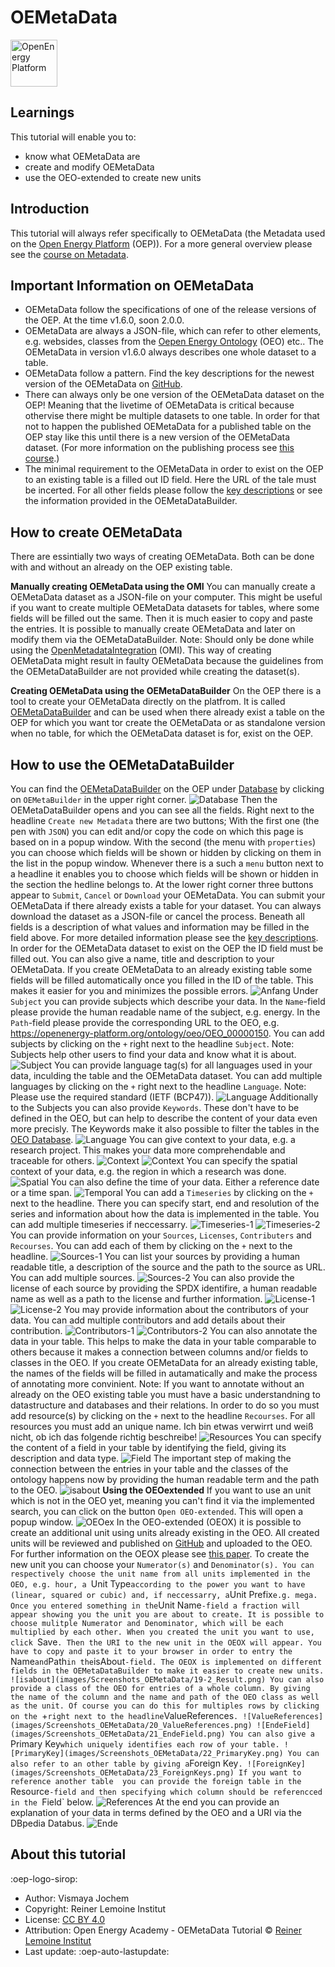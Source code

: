 # OEMetaData

<!-- keep img below title and without align="left"  -->
<img src="https://raw.githubusercontent.com/OpenEnergyPlatform/academy/develop/docs/data/img/OEP_logo_2_no_text.svg" alt="OpenEnergy Platform" height="75" width="75" />

## Learnings
This tutorial will enable you to:

- know what OEMetaData are
- create and modify OEMetaData
- use the OEO-extended to create new units

## Introduction

This tutorial will always refer specifically to OEMetaData (the Metadata used on the [Open Energy Platform](https://openenergyplatform.org/) (OEP)). For a more general overview please see the [course on Metadata](https://openenergyplatform.github.io/academy/courses/07_metadata/).

## Important Information on OEMetaData

- OEMetaData follow the specifications of one of the release versions of the OEP. At the time v1.6.0, soon 2.0.0.
- OEMetaData are always a JSON-file, which can refer to other elements, e.g. websides, classes from the [Oepen Energy Ontology](https://openenergyplatform.org/viewer/oeo/) (OEO) etc.. The OEMetaData in version v1.6.0 always describes one whole dataset to a table. 
- OEMetaData follow a pattern. Find the key descriptions for the newest version of the OEMetaData on [GitHub](https://github.com/OpenEnergyPlatform/oemetadata/blob/develop/metadata/v160/metadata_key_description.md).
- There can always only be one version of the OEMetaData dataset on the OEP! Meaning that the livetime of OEMetaData is critical because othervise there might be multiple datasets to one table. In order for that not to happen the published OEMetaData for a published table on the OEP stay like this until there is a new version of the OEMetaData dataset. (For more information on the publishing process see [this course](https://openenergyplatform.github.io/academy/courses/04_upload/).)  
- The minimal requirement to the OEMetaData in order to exist on the OEP to an existing table is a filled out ID field. Here the URL of the tale must be incerted. For all other fields please follow the [key descriptions](https://github.com/OpenEnergyPlatform/oemetadata/blob/develop/metadata/v160/metadata_key_description.md) or see the information provided in the OEMetaDataBuilder.

## How to create OEMetaData

There are essintially two ways of creating OEMetaData. Both can be done with and without an already on the OEP existing table.

**Manually creating OEMetaData using the OMI**
You can manually create a OEMetaData dataset as a JSON-file on your computer. This might be useful if you want to create multiple OEMetaData datasets for tables, where some fields will be filled out the same. Then it is much easier to copy and paste the entries. It is possible to manually create OEMetaData and later on modify them via the OEMetaDataBuilder.
Note: Should only be done while using the [OpenMetadataIntegration](https://github.com/OpenEnergyPlatform/omi) (OMI). This way of creating OEMetaData might result in faulty OEMetaData because the guidelines from the OEMetaDataBuilder are not provided while creating the dataset(s).

**Creating OEMetaData using the OEMetaDataBuilder**
On the OEP there is a tool to create your OEMetaData directly on the platfrom. It is called [OEMetaDataBuilder](https://openenergyplatform.org/dataedit/oemetabuilder/) and can be used when there already exist a table on the OEP for which you want tor create the OEMetaData or as standalone version when no table, for which the OEMetaData dataset is for, exist on the OEP.

## How to use the OEMetaDataBuilder

You can find the [OEMetaDataBuilder](https://openenergyplatform.org/dataedit/oemetabuilder/) on the OEP under [Database](https://openenergyplatform.org/dataedit/schemas) by clicking on `OEMetaBuilder` in the upper right corner. 
![Database](images/Screenshots_OEMetaData/0_Database.png)
Then the OEMetaDataBuilder opens and you can see all the fields. Right next to the headline `Create new Metadata` there are two buttons; With the first one (the pen with `JSON`) you can edit and/or copy the code on which this page is based on in a popup window. With the second (the menu with `properties`) you can choose which fields will be shown or hidden by clicking on them in the list in the popup window. Whenever there is a such a `menu` button next to a headline it enables you to choose which fields will be shown or hidden in the section the hedline belongs to. At the lower right corner three buttons appear to `Submit`, `Cancel` or `Download` your OEMetaData. You can submit your OEMetaData if there already exists a table for your dataset. You can always download the dataset as a JSON-file or cancel the process. Beneath all fields is a description of what values and information may be filled in the field above. For more detailed information please see the [key descriptions](https://github.com/OpenEnergyPlatform/oemetadata/blob/develop/metadata/v160/metadata_key_description.md). 
In order for the OEMetaData dataset to exist on the OEP the ID field must be filled out. You can also give a name, title and description to your OEMetaData. If you create OEMetaData to an already existing table some fields will be filled automatically once you filled in the ID of the table. This makes it easier for you and minimizes the possible errors.
![Anfang](images/Screenshots_OEMetaData/1_Anfang.png)
Under `Subject` you can provide subjects which describe your data. In the `Name`-field please provide the human readable name of the subject, e.g. energy. In the `Path`-field please provide the corresponding URL to the OEO, e.g. https://openenergy-platform.org/ontology/oeo/OEO_00000150. You can add subjects by clicking on the `+` right next to the headline `Subject`. Note: Subjects help other users to find your data and know what it is about. 
![Subject](images/Screenshots_OEMetaData/2_Subject.png)
You can provide language tag(s) for all languages used in your data, inculding the table and the OEMetaData dataset. You can add multiple languages by clicking on the `+` right next to the headline `Language`. Note: Please use the required standard (IETF (BCP47)). 
![Language](images/Screenshots_OEMetaData/3_Language.png)
Additionally to the Subjects you can also provide `Keywords`. These don't have to be defined in the OEO, but can help to describe the content of your data even more precisly. The Keywords make it also possible to filter the tables in the [OEO Database](https://openenergyplatform.org/dataedit/schemas).
![Language](images/Screenshots_OEMetaData/4_Keywords.png)
You can give context to your data, e.g. a research project. This makes your data more comprehendable and traceable for others.
![Context](images/Screenshots_OEMetaData/5_Context_1.png)
![Context](images/Screenshots_OEMetaData/6_Context_2.png)
You can specify the spatial context of your data, e.g. the region in which a research was done.
![Spatial](images/Screenshots_OEMetaData/7_Spatial.png)
You can also define the time of your data. Either a reference date or a time span. 
![Temporal](images/Screenshots_OEMetaData/8_Temporal.png)
You can add a `Timeseries` by clicking on the `+` next to the headline. There you can specify start, end and resolution of the series and information about how the data is implemented in the table. You can add multiple timeseries if neccessarry.
![Timeseries-1](images/Screenshots_OEMetaData/9_Timeseries-1.png)
![Timeseries-2](images/Screenshots_OEMetaData/10_Timeseries-2.png)
You can provide information on your `Sources`, `Licenses`, `Contributers` and `Recourses`. You can add each of them by clicking on the `+` next to the headline.
![Sources-1](images/Screenshots_OEMetaData/11_Sources-1.png)
You can list your sources by providing a human readable title, a description of the source and the path to the source as URL. You can add multiple sources.
![Sources-2](images/Screenshots_OEMetaData/12_Sources-2.png)
You can also provide the license of each source by providing the SPDX identifire, a human readable name as well as a path to the license and further information.
![License-1](images/Screenshots_OEMetaData/13_License-1.png)
![License-2](images/Screenshots_OEMetaData/14_License-2.png)
You may provide information about the contributors of your data. You can add multiple contributors and add details about their contribution.
![Contributors-1](images/Screenshots_OEMetaData/15_Contributors-1.png)
![Contributors-2](images/Screenshots_OEMetaData/16_Contributors-2.png)
You can also annotate the data in your table. This helps to make the data in your table comparable to others because it makes a connection between columns and/or fields to classes in the OEO. If you create OEMetaData for an already existing table, the names of the fields will be filled in autamatically and make the process of annotating more convinient. Note: If you want to annotate without an already on the OEO existing table you must have a basic understandning to datastructure and databases and their relations. In order to do so you must add resource(s) by clicking on the `+` next to the headline `Recourses`. For all resources you must add an unique name. Ich bin etwas verwirrt und weiß nicht, ob ich das folgende richtig beschreibe!
![Resources](images/Screenshots_OEMetaData/17_Resources.png)
You can specify the content of a field in your table by identifying the field, giving its description and data type.
![Field](images/Screenshots_OEMetaData/18_Field-1.png)
The important step of making the connection between the entries in your table and the classes of the ontology happens now by providing the human readable term and the path to the OEO.
![isabout](images/Screenshots_OEMetaData/19_isabout.png)
**Using the OEOextended**
If you want to use an unit which is not in the OEO yet, meaning you can't find it via the implemented search, you can click on the button `Open OEO-extended`. This will open a popup window.
![OEOex](images/Screenshots_OEMetaData/19-1_OEOex.png)
In the OEO-extended (OEOX) it is possible to create an additional unit using units already existing in the OEO. All created units will be reviewed and published on [GitHub](https://github.com/OpenEnergyPlatform/oeo-extended) and uploaded to the OEO. For further information on the OEOX please see [this paper](https://www.utwente.nl/en/eemcs/fois2024/resources/papers/kohler-et-al-oeox-a-post-coordination-extension-for-the-open-energy-ontology.pdf). To create the new unit you can choose your `Numerator(s)` and `Denominator(s). You can respectively choose the unit name from all units implemented in the OEO, e.g. hour, a `Unit Type` according to the power you want to have (linear, squared or cubic) and, if neccessarry, a `Unit Prefix` e.g. mega. Once you entered something in the `Unit Name`-field a fraction will appear showing you the unit you are about to create. It is possible to choose mulitple Numerator and Denominator, which will be each multiplied by each other. When you created the unit you want to use, click `Save`. Then the URI to the new unit in the OEOX will appear. You have to copy and paste it to your browser in order to entry the `Name` and `Path` in the `isAbout`-field. The OEOX is implemented on different fields in the OEMetaDataBuilder to make it easier to create new units. 
![isabout](images/Screenshots_OEMetaData/19-2_Result.png)
You can also provide a class of the OEO for entries of a whole column. By giving the name of the column and the name and path of the OEO class as well as the unit. Of course you can do this for multiples rows by clicking on the `+` right next to the headline `ValueReferences`.
![ValueReferences](images/Screenshots_OEMetaData/20_ValueReferences.png)
![EndeField](images/Screenshots_OEMetaData/21_EndeField.png)
You can also give a `Primary Key` which uniquely identifies each row of your table.
![PrimaryKey](images/Screenshots_OEMetaData/22_PrimaryKey.png)
You can also refer to an other table by giving a `Foreign Key`.
![ForeignKey](images/Screenshots_OEMetaData/23_ForeignKeys.png)
If you want to reference another table  you can provide the foreign table in the `Resource`-field and then specifying which column should be referencced in the `Field` below.
![References](images/Screenshots_OEMetaData/24_References.png)
At the end you can provide an explanation of your data in terms defined by the OEO and a URI via the DBpedia Databus.
![Ende](images/Screenshots_OEMetaData/25_Ende.png)



## About this tutorial

:oep-logo-sirop:

- Author: Vismaya Jochem
- Copyright: Reiner Lemoine Institut
- License: [CC BY 4.0](https://creativecommons.org/licenses/by/4.0/deed.en)
- Attribution: Open Energy Academy - OEMetaData Tutorial © [Reiner Lemoine Institut](https://reiner-lemoine-institut.de/)
- Last update: :oep-auto-lastupdate:
